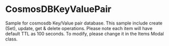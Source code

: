 # CosmosDBKeyValuePair
Sample for cosmosdb Key/Value pair database. This sample include create (Set), update, get & delete operations. 
Please note each item will have default TTL as 100 seconds. To modify, please change it in the Items Modal class. 
